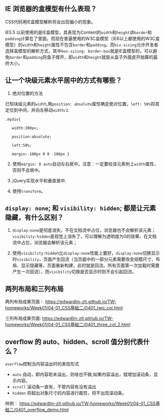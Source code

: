 ## IE 浏览器的盒模型有什么表现？

CSS代码用IE盒模型解析将会出现偏小的现象。

IE5.5 以前使用的是IE盒模型，其表现为Content的`width`和`height`讲`border`和`padding`计算在了里面。而现在普遍使用的W3C盒模型（IE6以上都使用的W3C盒模型）的`width`和`height`属性不包含`border`和`padding`。而`bix-sizing`允许开发者选择盒模型的解析方式，其中`box-sizing: border-box`就是IE盒模型的，可以避免`border`和`padding`将盒子撑开，即`width`和`height`就是从盒子外面皮开始算的最终大小。

## 让一个块级元素水平居中的方式有哪些？

1. 绝对位置的方法

已知块级元素的`width`,用`position: absolute`属性确定绝对位置，`left: 50%`将其定位到中间，并向左移动`width/2`.

```
.mydiv{ 
 
   width:200px;  
 
   position:absolute;  
 
   left:50%;  
 
   margin:-100px 0 0 -100px }
```

2. 使用`margin: 0 auto`自动左右居中。注意：一定要给该元素附上`width`属性，否则不会居中。

3. jQuery实现水平和垂直居中.

4. 使用`transform`。

## `display: none`; 和 `visibility: hidden`; 都是让元素隐藏，有什么区别？

1. `display:none`是彻底消失，不在文档流中占位，浏览器也不会解析该元素；`visibility:hidden`是视觉上消失了，可以理解为透明度为0的效果，在文档流中占位，浏览器会解析该元素；

2. 使用`visibility:hidde`n比`display:none`性能上要好，`display:none`切换显示时`visibility`，页面产生回流（当页面中的一部分元素需要改变规模尺寸、布局、显示隐藏等，页面重新构建，此时就是回流。所有页面第一次加载时需要产生一次回流），而`visibility`切换是否显示时则不会引起回流。

## 两列布局和三列布局

两列布局成果页面： <https://edwardlin-zlt.github.io/TW-homeworks/Week01/04-01_CSS基础二/0401_two_col.html>

三列布局成果页面: <https://edwardlin-zlt.github.io/TW-homeworks/Week01/04-01_CSS基础二/0401_three_col_2.html>

## overflow 的 auto、hidden、scroll 值分别代表什么？

`overflow`控制当内容溢出时的表现形式
* `auto` 自动，即内容若未溢出，则啥也不做;如果内容溢出，就增加滚动条，显示内容。
* `scroll` 滚动条一直有，不管内容有没有溢出
* `hidden` 将超出对象尺寸的内容进行裁剪，将不出现滚动条。

样例： <https://edwardlin-zlt.github.io/TW-homeworks/Week01/04-01_CSS基础二/0401_overflow_demo.html>